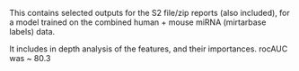 This contains selected outputs for the S2 file/zip reports (also included), for a model trained on the combined human + mouse miRNA (mirtarbase labels) data.

It includes in depth analysis of the features, and their importances. rocAUC was ~ 80.3
